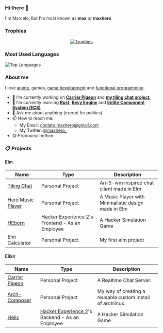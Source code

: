 ### Hi there 👋
I'm Marcelo, But I'm most known as **max** or **maxhero**

### Trophies
<p align="center">
  <a href="https://github.com/ryo-ma/github-profile-trophy" align="center">
    <img align="center" src="https://github-profile-trophy.vercel.app/?theme=monokai&margin-w=8&column=7&username=themaxhero" alt="Trophies" />
  </a>
</p>

### Most Used Languages
![Top Languages](https://github-readme-stats.vercel.app/api/top-langs/?layout=compact&theme=radical&username=themaxhero)

### About me
I love [anime](https://myanimelist.net/animelist/maxhero), games, [game development](https://en.wikipedia.org/wiki/Video_game_development) and [functional programming](https://en.wikipedia.org/wiki/Functional_programming).

- 🔭 I’m currently working on [**Carrier Pigeon**](https://github.com/themaxhero/CarrierPigeon) and [**my tiling chat project**.](https://github.com/themaxhero/Tiling-Chat)
- 🌱 I’m currently learning [**Rust**](https://www.rust-lang.org/), [**Bevy Engine**](https://bevyengine.org/) and [**Entity Component System (ECS)**](https://en.wikipedia.org/wiki/Entity_component_system)
- 💬 Ask me about anything (except for politics)
- 📫 How to reach me:
  - My Email: [contato.maxhero@gmail.com](mailto:contato.maxhero@gmail.com)
  - My Twitter: [@maxhero_](http://www.twitter.com/maxhero_)
- 😄 Pronouns: he/him

### 📋 Projects
#### Elm
  | Name | Type | Description |
  | --- | --- | --- |
  | [Tiling Chat](https://github.com/themaxhero/Tiling-Chat) | Personal Project | An i3-wm inspired chat client made in Elm |
  | [Hero Music Player](https://github.com/themaxhero/Hero-Music-Player) | Personal Project | A Music Player with Minimalistic design made in Elm |
  | [HEborn](https://github.com/HackerExperience/HEBorn) | [Hacker Experience 2](https://github.com/HackerExperience)'s Frontend - As an Employee | A Hacker Simulation Game |
  | Elm Calculator | Personal Project | My first elm project |
#### Elixir
  | Name | Type | Description |
  | --- | --- | --- |
  | [Carrier Pigeon](https://github.com/themaxhero/CarrierPigeon) | Personal Project |  A Realtime Chat Server. |
  | [Arch-Composer](https://github.com/themaxhero/Arch-Composer) | Personal Project | My way of creating a reusable custom install of archlinux. |
  | [Helix](https://github.com/HackerExperience/Helix) | [Hacker Experience 2](https://github.com/HackerExperience)'s Backend - As an Employee | A Hacker Simulation Game |

<!--
**themaxhero/themaxhero** is a ✨ _special_ ✨ repository because its `README.md` (this file) appears on your GitHub profile.

Here are some ideas to get you started:

- 🔭 I’m currently working on ...
- 🌱 I’m currently learning ...
- 👯 I’m looking to collaborate on ...
- 🤔 I’m looking for help with ...
- 💬 Ask me about ...
- 📫 How to reach me: ...
- 😄 Pronouns: ...
- ⚡ Fun fact: ...
-->
